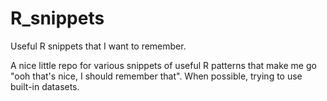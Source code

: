 # R_snippets
Useful R snippets that I want to remember.

A nice little repo for various snippets of useful R patterns that make me go "ooh that's nice, I should remember that". When possible, trying to use built-in datasets.
